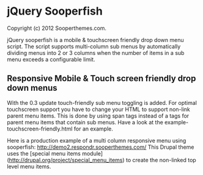 # jQuery Sooperfish

Copyright (c) 2012 Sooperthemes.com.

jQuery sooperfish is a mobile & touchscreen friendly drop down menu script. The script supports multi-column sub menus by automatically dividing menus into 2 or 3 columns when the number of items in a sub menu exceeds a configurable limit.

## Responsive Mobile & Touch screen friendly drop down menus

With the 0.3 update touch-friendly sub menu toggling is added. For optimal touchscreen support you have to change your HTML to support non-link parent menu items. This is done by using span tags instead of a tags for parent menu items that contain sub menus. Have a look at the example-touchscreen-friendly.html for an example.

Here is a production example of a multi column responsive menu using sooperfish:
http://demo2.respondr.sooperthemes.com/
This Drupal theme uses the [special menu items module] (http://drupal.org/project/special_menu_items) to create the non-linked top level menu items.